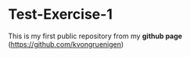 # Test-Exercise-1

This is my first public repository
from my **github page** (https://github.com/kvongruenigen)
